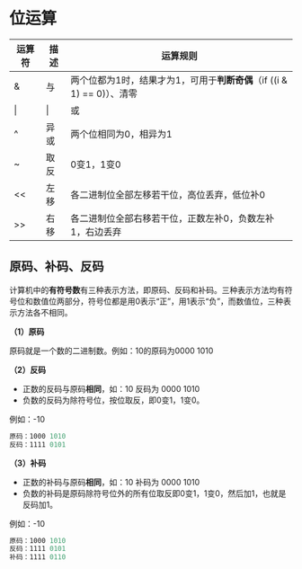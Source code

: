 # 位运算

| 运算符 | 描述 | 运算规则                                                     |
| ------ | ---- | ------------------------------------------------------------ |
| &      | 与   | 两个位都为1时，结果才为1，可用于**判断奇偶**（if ((i & 1) == 0)）、清零 |
| \|     | \|   | 或                                                           |
| ^      | 异或 | 两个位相同为0，相异为1                                       |
| ~      | 取反 | 0变1，1变0                                                   |
| <<     | 左移 | 各二进制位全部左移若干位，高位丢弃，低位补0                  |
| >>     | 右移 | 各二进制位全部右移若干位，正数左补0，负数左补1，右边丢弃     |



## 原码、补码、反码

计算机中的**有符号数**有三种表示方法，即原码、反码和补码。三种表示方法均有符号位和数值位两部分，符号位都是用0表示“正”，用1表示“负”，而数值位，三种表示方法各不相同。

**（1）原码**

原码就是一个数的二进制数。例如：10的原码为0000 1010

**（2）反码**

- 正数的反码与原码**相同**，如：10 反码为 0000 1010
- 负数的反码为除符号位，按位取反，即0变1，1变0。

例如：-10

```javascript
原码：1000 1010
反码：1111 0101
```

**（3）补码**

- 正数的补码与原码**相同**，如：10 补码为 0000 1010
- 负数的补码是原码除符号位外的所有位取反即0变1，1变0，然后加1，也就是反码加1。

例如：-10

```javascript
原码：1000 1010
反码：1111 0101
补码：1111 0110
```

